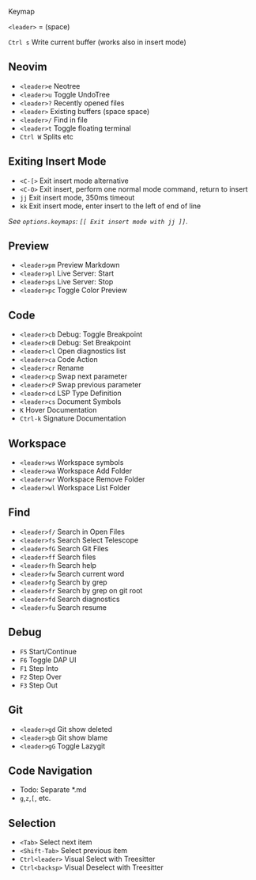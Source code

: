  Keymap

`<leader>` = (space)

`Ctrl s`      Write current buffer (works also in insert mode)

## Neovim
- `<leader>e`     Neotree
- `<leader>u`     Toggle UndoTree
- `<leader>?`     Recently opened files
- `<leader>`      Existing buffers (space space)
- `<leader>/`     Find in file
- `<leader>t`     Toggle floating terminal
- `Ctrl W`        Splits etc

## Exiting Insert Mode
- `<C-[>`         Exit insert mode alternative
- `<C-O>`         Exit insert, perform one normal mode command, return to insert
- `jj`            Exit insert mode, 350ms timeout
- `kk`            Exit insert mode, enter insert to the left of end of line

_See `options.keymaps`: `[[ Exit insert mode with jj ]]`_.

## Preview
- `<leader>pm`    Preview Markdown
- `<leader>pl`    Live Server: Start
- `<leader>ps`    Live Server: Stop
- `<leader>pc`    Toggle Color Preview

## Code
- `<leader>cb`    Debug: Toggle Breakpoint
- `<leader>cB`    Debug: Set Breakpoint
- `<leader>cl`    Open diagnostics list
- `<leader>ca`    Code Action
- `<leader>cr`    Rename
- `<leader>cp`    Swap next parameter
- `<leader>cP`    Swap previous parameter
- `<leader>cd`    LSP Type Definition
- `<leader>cs`    Document Symbols
- `K`             Hover Documentation
- `Ctrl-k`        Signature Documentation

## Workspace
- `<leader>ws`    Workspace symbols
- `<leader>wa`    Workspace Add Folder
- `<leader>wr`    Workspace Remove Folder
- `<leader>wl`    Workspace List Folder

## Find
- `<leader>f/`    Search in Open Files
- `<leader>fs`    Search Select Telescope
- `<leader>fG`    Search Git Files
- `<leader>ff`    Search files
- `<leader>fh`    Search help
- `<leader>fw`    Search current word
- `<leader>fg`    Search by grep
- `<leader>fr`    Search by grep on git root
- `<leader>fd`    Search diagnostics
- `<leader>fu`    Search resume

## Debug
- `F5`           Start/Continue
- `F6`           Toggle DAP UI
- `F1`           Step Into
- `F2`           Step Over
- `F3`           Step Out

## Git
- `<leader>gd`    Git show deleted
- `<leader>gb`    Git show blame
- `<leader>gG`    Toggle Lazygit

## Code Navigation
- Todo: Separate *.md
- `g`,`z`,`[`, etc.

## Selection
- `<Tab>`        Select next item
- `<Shift-Tab>`  Select previous item
- `Ctrl<leader>` Visual Select with Treesitter
- `Ctrl<backsp>` Visual Deselect with Treesitter



